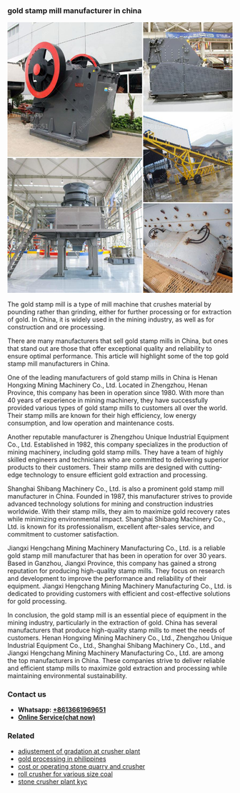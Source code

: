 <h3>gold stamp mill manufacturer in china</h3><img src='1702953243.jpg' alt=''><p>The gold stamp mill is a type of mill machine that crushes material by pounding rather than grinding, either for further processing or for extraction of gold. In China, it is widely used in the mining industry, as well as for construction and ore processing.</p><p>There are many manufacturers that sell gold stamp mills in China, but ones that stand out are those that offer exceptional quality and reliability to ensure optimal performance. This article will highlight some of the top gold stamp mill manufacturers in China.</p><p>One of the leading manufacturers of gold stamp mills in China is Henan Hongxing Mining Machinery Co., Ltd. Located in Zhengzhou, Henan Province, this company has been in operation since 1980. With more than 40 years of experience in mining machinery, they have successfully provided various types of gold stamp mills to customers all over the world. Their stamp mills are known for their high efficiency, low energy consumption, and low operation and maintenance costs.</p><p>Another reputable manufacturer is Zhengzhou Unique Industrial Equipment Co., Ltd. Established in 1982, this company specializes in the production of mining machinery, including gold stamp mills. They have a team of highly skilled engineers and technicians who are committed to delivering superior products to their customers. Their stamp mills are designed with cutting-edge technology to ensure efficient gold extraction and processing.</p><p>Shanghai Shibang Machinery Co., Ltd. is also a prominent gold stamp mill manufacturer in China. Founded in 1987, this manufacturer strives to provide advanced technology solutions for mining and construction industries worldwide. With their stamp mills, they aim to maximize gold recovery rates while minimizing environmental impact. Shanghai Shibang Machinery Co., Ltd. is known for its professionalism, excellent after-sales service, and commitment to customer satisfaction.</p><p>Jiangxi Hengchang Mining Machinery Manufacturing Co., Ltd. is a reliable gold stamp mill manufacturer that has been in operation for over 30 years. Based in Ganzhou, Jiangxi Province, this company has gained a strong reputation for producing high-quality stamp mills. They focus on research and development to improve the performance and reliability of their equipment. Jiangxi Hengchang Mining Machinery Manufacturing Co., Ltd. is dedicated to providing customers with efficient and cost-effective solutions for gold processing.</p><p>In conclusion, the gold stamp mill is an essential piece of equipment in the mining industry, particularly in the extraction of gold. China has several manufacturers that produce high-quality stamp mills to meet the needs of customers. Henan Hongxing Mining Machinery Co., Ltd., Zhengzhou Unique Industrial Equipment Co., Ltd., Shanghai Shibang Machinery Co., Ltd., and Jiangxi Hengchang Mining Machinery Manufacturing Co., Ltd. are among the top manufacturers in China. These companies strive to deliver reliable and efficient stamp mills to maximize gold extraction and processing while maintaining environmental sustainability.</p><h3>Contact us</h3><ul><li><strong>Whatsapp:&nbsp;<a href="https://wa.me/8613661969651">+8613661969651</a></strong></li><li><a href="https://swt.shibang-china.com/?git&amp;zhl&amp;gold stamp mill manufacturer in china"><strong>Online Service(chat now)</strong></a></li></ul><h3>Related</h3><ul><li><a href='adjustement of gradation at crusher plant.md'>adjustement of gradation at crusher plant</a></li><li><a href='gold processing in philippines.md'>gold processing in philippines</a></li><li><a href='cost or operating stone quarry and crusher.md'>cost or operating stone quarry and crusher</a></li><li><a href='roll crusher for various size coal.md'>roll crusher for various size coal</a></li><li><a href='stone crusher plant kyc.md'>stone crusher plant kyc</a></li></ul>